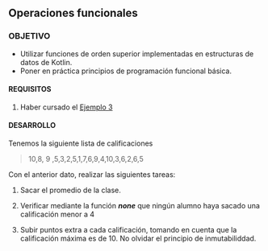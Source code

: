  	
## Operaciones funcionales

### OBJETIVO 

- Utilizar funciones de orden superior implementadas en estructuras de datos de Kotlin.
- Poner en práctica principios de programación funcional básica.

#### REQUISITOS 

1. Haber cursado el [Ejemplo 3](./Ejemplo-03)

#### DESARROLLO

Tenemos la siguiente lista de calificaciones

> 10,8, 9 ,5,3,2,5,1,7,6,9,4,10,3,6,2,6,5

Con el anterior dato, realizar las siguientes tareas:

1. Sacar el promedio de la clase.

2. Verificar mediante la función ***none*** que ningún alumno haya sacado una calificación menor a 4

3. Subir puntos extra a cada calificación, tomando en cuenta que la calificación máxima es de 10. No olvidar el principio de inmutabiliddad.
